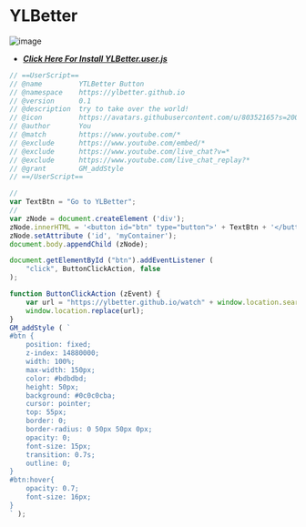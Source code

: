 # YLBetter

![image](https://user-images.githubusercontent.com/32989588/110517511-a22aae80-8113-11eb-9069-fb83be5f1f1b.png)

- ***[Click Here For Install YLBetter.user.js](https://github.com/ylbetter/YLBetter/raw/main/ylbetter.user.js)***

```javascript
// ==UserScript==
// @name         YTLBetter Button
// @namespace    https://ylbetter.github.io
// @version      0.1
// @description  try to take over the world!
// @icon         https://avatars.githubusercontent.com/u/80352165?s=200&v=4
// @author       You
// @match        https://www.youtube.com/*
// @exclude      https://www.youtube.com/embed/*
// @exclude      https://www.youtube.com/live_chat?v=*
// @exclude      https://www.youtube.com/live_chat_replay?*
// @grant        GM_addStyle
// ==/UserScript==

//
var TextBtn = "Go to YLBetter";
//
var zNode = document.createElement ('div');
zNode.innerHTML = '<button id="btn" type="button">' + TextBtn + '</button>';
zNode.setAttribute ('id', 'myContainer');
document.body.appendChild (zNode);

document.getElementById ("btn").addEventListener (
    "click", ButtonClickAction, false
);

function ButtonClickAction (zEvent) {
    var url = "https://ylbetter.github.io/watch" + window.location.search;
    window.location.replace(url);
}
GM_addStyle ( `
#btn {
    position: fixed;
    z-index: 14880000;
    width: 100%;
    max-width: 150px;
    color: #bdbdbd;
    height: 50px;
    background: #0c0c0cba;
    cursor: pointer;
    top: 55px;
    border: 0;
    border-radius: 0 50px 50px 0px;
    opacity: 0;
    font-size: 15px;
    transition: 0.7s;
    outline: 0;
}
#btn:hover{
    opacity: 0.7;
    font-size: 16px;
}
` );
```
